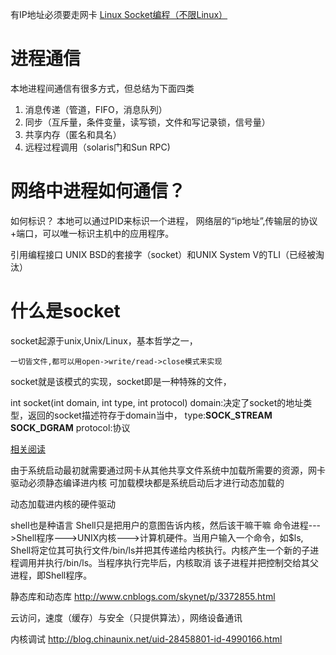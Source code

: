 有IP地址必须要走网卡
[Linux Socket编程（不限Linux）](http://www.cnblogs.com/skynet/archive/2010/12/12/1903949.html)

# 进程通信
本地进程间通信有很多方式，但总结为下面四类
1. 消息传递（管道，FIFO，消息队列）
2. 同步（互斥量，条件变量，读写锁，文件和写记录锁，信号量）
3. 共享内存（匿名和具名）
4. 远程过程调用（solaris门和Sun RPC)
# 网络中进程如何通信？
如何标识？
本地可以通过PID来标识一个进程，
网络层的“ip地址”,传输层的协议+端口，可以唯一标识主机中的应用程序。

引用编程接口
UNIX  BSD的套接字（socket）和UNIX System V的TLI（已经被淘汰）
# 什么是socket
socket起源于unix,Unix/Linux，基本哲学之一，
```
一切皆文件,都可以用open->write/read->close模式来实现
```

socket就是该模式的实现，socket即是一种特殊的文件，

int socket(int domain, int type, int protocol)
domain:决定了socket的地址类型，返回的socket描述符存于domain当中，
type:__SOCK_STREAM__ __SOCK_DGRAM__
protocol:协议

[相关阅读](http://tbxy09.github.io/070115.html)

由于系统启动最初就需要通过网卡从其他共享文件系统中加载所需要的资源，网卡驱动必须静态编译进内核
可加载模块都是系统启动后才进行动态加载的

动态加载进内核的硬件驱动


shell也是种语言
Shell只是把用户的意图告诉内核，然后该干嘛干嘛
命令进程--->Shell程序--->UNIX内核--->计算机硬件。当用户输入一个命令，如$ls, Shell将定位其可执行文件/bin/ls并把其传递给内核执行。内核产生一个新的子进程调用并执行/bin/ls。当程序执行完毕后，内核取消 该子进程并把控制交给其父进程，即Shell程序。

静态库和动态库 http://www.cnblogs.com/skynet/p/3372855.html

云访问，速度（缓存）与安全（只提供算法），网络设备通讯

内核调试
http://blog.chinaunix.net/uid-28458801-id-4990166.html
